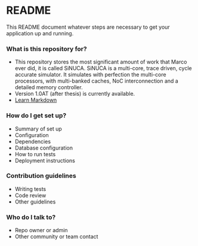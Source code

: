 # README #

This README document whatever steps are necessary to get your application up and running.

### What is this repository for? ###

* This repository stores the most significant amount of work that Marco ever did, it is called SiNUCA. SiNUCA is a multi-core, trace driven, cycle accurate simulator. It simulates with perfection the multi-core processors, with multi-banked caches, NoC interconnection and a detailed memory controller.
* Version 1.0AT (after thesis) is currently available.
* [Learn Markdown](https://bitbucket.org/tutorials/markdowndemo)

### How do I get set up? ###

* Summary of set up
* Configuration
* Dependencies
* Database configuration
* How to run tests
* Deployment instructions

### Contribution guidelines ###

* Writing tests
* Code review
* Other guidelines

### Who do I talk to? ###

* Repo owner or admin
* Other community or team contact